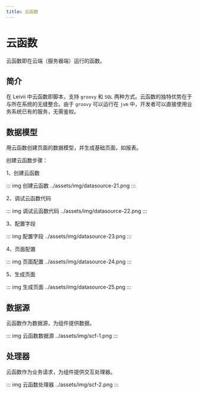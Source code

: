 ```yaml
---
title: 云函数
---
```


# 云函数

云函数即在云端（服务器端）运行的函数。

## 简介

在 Leivii 中云函数即脚本，支持 `groovy` 和 `SQL` 两种方式。云函数的独特优势在于与所在系统的无缝整合。由于 `groovy` 可以运行在 `jvm` 中，开发者可以直接使用业务系统已有的服务，无需鉴权。

## 数据模型

用云函数创建页面的数据模型，并生成基础页面，如报表。

创建云函数步骤：

1、创建云函数

::: img 创建云函数
../assets/img/datasource-21.png
:::

2、调试云函数代码

::: img 调试云函数代码
../assets/img/datasource-22.png
:::

3、配置字段

::: img 配置字段
../assets/img/datasource-23.png
:::

4、页面配置

::: img 页面配置
../assets/img/datasource-24.png
:::

5、生成页面

::: img 生成页面
../assets/img/datasource-25.png
:::


## 数据源

云函数作为数据源，为组件提供数据。

::: img 云函数数据源
../assets/img/scf-1.png
:::

## 处理器

云函数作为业务请求，为组件提供交互处理器。

::: img 云函数处理器
../assets/img/scf-2.png
:::

